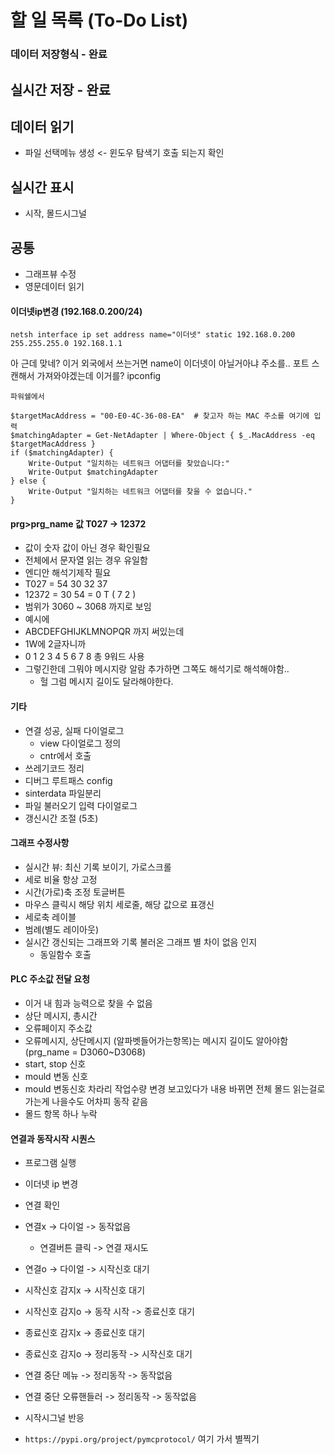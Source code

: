 # 할 일 목록 (To-Do List)

### 데이터 저장형식 - 완료

## 실시간 저장 - 완료

## 데이터 읽기
- 파일 선택메뉴 생성 <- 윈도우 탐색기 호출 되는지 확인

## 실시간 표시
- 시작, 몰드시그널

## 공통
- 그래프뷰 수정
- 영문데이터 읽기

#### 이더넷ip변경 (192.168.0.200/24)
```
netsh interface ip set address name="이더넷" static 192.168.0.200 255.255.255.0 192.168.1.1
```
아 근데 맞네? 이거 외국에서 쓰는거면 name이 이더넷이 아닐거아냐
주소를.. 포트 스캔해서 가져와야겠는데
이거를? ipconfig


```
파워쉘에서

$targetMacAddress = "00-E0-4C-36-08-EA"  # 찾고자 하는 MAC 주소를 여기에 입력
$matchingAdapter = Get-NetAdapter | Where-Object { $_.MacAddress -eq $targetMacAddress }
if ($matchingAdapter) {
    Write-Output "일치하는 네트워크 어댑터를 찾았습니다:"
    Write-Output $matchingAdapter
} else {
    Write-Output "일치하는 네트워크 어댑터를 찾을 수 없습니다."
}
```



#### prg>prg_name 값 T027 -> 12372

- 값이 숫자 값이 아닌 경우 확인필요
- 전체에서 문자열 읽는 경우 유일함
- 엔디안 해석기제작 필요
- T027 = 54 30 32 37
- 12372 = 30 54 = 0 T ( 7 2 )
- 범위가 3060 ~ 3068 까지로 보임
- 예시에 
- ABCDEFGHIJKLMNOPQR 까지 써있는데
- 1W에 2글자니까
- 0 1 2 3 4 5 6 7 8 총 9워드 사용
- 그렇긴한데 그뭐야 메시지랑 알람 추가하면 그쪽도 해석기로 해석해야함.. 
    - 헐 그럼 메시지 길이도 달라해야한다. 


#### 기타

- 연결 성공, 실패 다이얼로그
    - view 다이얼로그 정의
    - cntr에서 호출
- 쓰레기코드 정리
- 디버그 루트패스 config
- sinterdata 파일분리
- 파일 불러오기 입력 다이얼로그
- 갱신시간 조절 (5초)

#### 그래프 수정사항
- 실시간 뷰: 최신 기록 보이기, 가로스크롤
- 세로 비율 항상 고정 
- 시간(가로)축 조정 토글버튼 
- 마우스 클릭시 해당 위치 세로줄, 해당 값으로 표갱신
- 세로축 레이블
- 범례(별도 레이아웃)
- 실시간 갱신되는 그래프와 기록 불러온 그래프 별 차이 없음 인지
    - 동일함수 호출

#### PLC 주소값 전달 요청
- 이거 내 힘과 능력으로 찾을 수 없음
- 상단 메시지, 총시간
- 오류페이지 주소값
- 오류메시지, 상단메시지 (알파벳들어가는항목)는 메시지 길이도 알아야함 (prg_name = D3060~D3068)
- start, stop 신호
- mould 변동 신호
- mould    변동신호 차라리 작업수량 변경 보고있다가 내용 바뀌면 전체 몰드 읽는걸로 가는게 나을수도 어차피 동작 같음
- 몰드 항목 하나 누락



#### 연결과 동작시작 시퀀스
- 프로그램 실행
- 이더넷 ip 변경
- 연결 확인
- 연결x -> 다이얼 -> 동작없음
    - 연결버튼 클릭 -> 연결 재시도
- 연결o -> 다이얼 -> 시작신호 대기
- 시작신호 감지x -> 시작신호 대기
- 시작신호 감지o -> 동작 시작 -> 종료신호 대기
- 종료신호 감지x -> 종료신호 대기
- 종료신호 감지o -> 정리동작 -> 시작신호 대기
- 연결 중단 메뉴 -> 정리동작 -> 동작없음
- 연결 중단 오류핸들러 -> 정리동작 -> 동작없음

- 시작시그널 반응
- `https://pypi.org/project/pymcprotocol/` 여기 가서 별찍기
